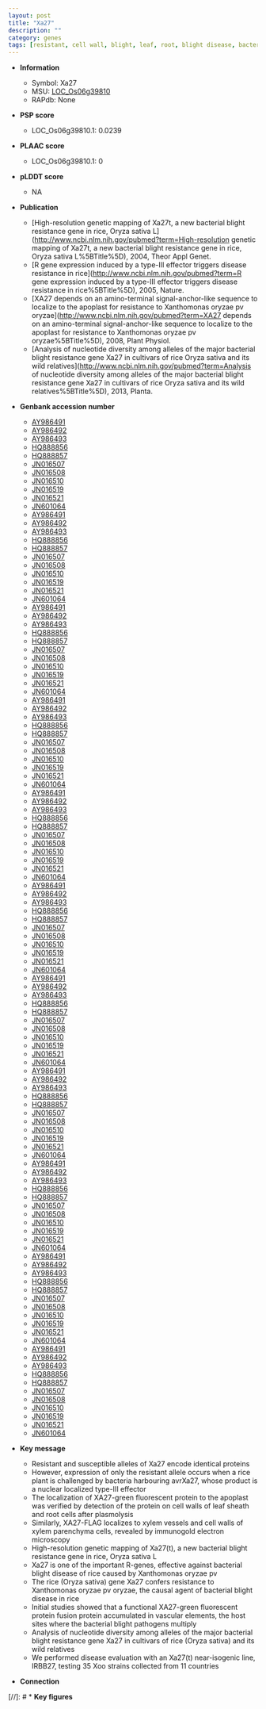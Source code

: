 ```yaml
---
layout: post
title: "Xa27"
description: ""
category: genes
tags: [resistant, cell wall, blight, leaf, root, blight disease, bacterial blight, disease, sheath, xylem,  xoo ]
---
```


* **Information**  
    + Symbol: Xa27  
    + MSU: [LOC_Os06g39810](http://rice.plantbiology.msu.edu/cgi-bin/ORF_infopage.cgi?orf=LOC_Os06g39810)  
    + RAPdb: None  

* **PSP score**  
    + LOC_Os06g39810.1: 0.0239 

* **PLAAC score**  
    + LOC_Os06g39810.1: 0 

* **pLDDT score**
    + NA


* **Publication**  
    + [High-resolution genetic mapping of Xa27t, a new bacterial blight resistance gene in rice, Oryza sativa L](http://www.ncbi.nlm.nih.gov/pubmed?term=High-resolution genetic mapping of Xa27t, a new bacterial blight resistance gene in rice, Oryza sativa L%5BTitle%5D), 2004, Theor Appl Genet.
    + [R gene expression induced by a type-III effector triggers disease resistance in rice](http://www.ncbi.nlm.nih.gov/pubmed?term=R gene expression induced by a type-III effector triggers disease resistance in rice%5BTitle%5D), 2005, Nature.
    + [XA27 depends on an amino-terminal signal-anchor-like sequence to localize to the apoplast for resistance to Xanthomonas oryzae pv oryzae](http://www.ncbi.nlm.nih.gov/pubmed?term=XA27 depends on an amino-terminal signal-anchor-like sequence to localize to the apoplast for resistance to Xanthomonas oryzae pv oryzae%5BTitle%5D), 2008, Plant Physiol.
    + [Analysis of nucleotide diversity among alleles of the major bacterial blight resistance gene Xa27 in cultivars of rice Oryza sativa and its wild relatives](http://www.ncbi.nlm.nih.gov/pubmed?term=Analysis of nucleotide diversity among alleles of the major bacterial blight resistance gene Xa27 in cultivars of rice Oryza sativa and its wild relatives%5BTitle%5D), 2013, Planta.

* **Genbank accession number**  
    + [AY986491](http://www.ncbi.nlm.nih.gov/nuccore/AY986491)
    + [AY986492](http://www.ncbi.nlm.nih.gov/nuccore/AY986492)
    + [AY986493](http://www.ncbi.nlm.nih.gov/nuccore/AY986493)
    + [HQ888856](http://www.ncbi.nlm.nih.gov/nuccore/HQ888856)
    + [HQ888857](http://www.ncbi.nlm.nih.gov/nuccore/HQ888857)
    + [JN016507](http://www.ncbi.nlm.nih.gov/nuccore/JN016507)
    + [JN016508](http://www.ncbi.nlm.nih.gov/nuccore/JN016508)
    + [JN016510](http://www.ncbi.nlm.nih.gov/nuccore/JN016510)
    + [JN016519](http://www.ncbi.nlm.nih.gov/nuccore/JN016519)
    + [JN016521](http://www.ncbi.nlm.nih.gov/nuccore/JN016521)
    + [JN601064](http://www.ncbi.nlm.nih.gov/nuccore/JN601064)
    + [AY986491](http://www.ncbi.nlm.nih.gov/nuccore/AY986491)
    + [AY986492](http://www.ncbi.nlm.nih.gov/nuccore/AY986492)
    + [AY986493](http://www.ncbi.nlm.nih.gov/nuccore/AY986493)
    + [HQ888856](http://www.ncbi.nlm.nih.gov/nuccore/HQ888856)
    + [HQ888857](http://www.ncbi.nlm.nih.gov/nuccore/HQ888857)
    + [JN016507](http://www.ncbi.nlm.nih.gov/nuccore/JN016507)
    + [JN016508](http://www.ncbi.nlm.nih.gov/nuccore/JN016508)
    + [JN016510](http://www.ncbi.nlm.nih.gov/nuccore/JN016510)
    + [JN016519](http://www.ncbi.nlm.nih.gov/nuccore/JN016519)
    + [JN016521](http://www.ncbi.nlm.nih.gov/nuccore/JN016521)
    + [JN601064](http://www.ncbi.nlm.nih.gov/nuccore/JN601064)
    + [AY986491](http://www.ncbi.nlm.nih.gov/nuccore/AY986491)
    + [AY986492](http://www.ncbi.nlm.nih.gov/nuccore/AY986492)
    + [AY986493](http://www.ncbi.nlm.nih.gov/nuccore/AY986493)
    + [HQ888856](http://www.ncbi.nlm.nih.gov/nuccore/HQ888856)
    + [HQ888857](http://www.ncbi.nlm.nih.gov/nuccore/HQ888857)
    + [JN016507](http://www.ncbi.nlm.nih.gov/nuccore/JN016507)
    + [JN016508](http://www.ncbi.nlm.nih.gov/nuccore/JN016508)
    + [JN016510](http://www.ncbi.nlm.nih.gov/nuccore/JN016510)
    + [JN016519](http://www.ncbi.nlm.nih.gov/nuccore/JN016519)
    + [JN016521](http://www.ncbi.nlm.nih.gov/nuccore/JN016521)
    + [JN601064](http://www.ncbi.nlm.nih.gov/nuccore/JN601064)
    + [AY986491](http://www.ncbi.nlm.nih.gov/nuccore/AY986491)
    + [AY986492](http://www.ncbi.nlm.nih.gov/nuccore/AY986492)
    + [AY986493](http://www.ncbi.nlm.nih.gov/nuccore/AY986493)
    + [HQ888856](http://www.ncbi.nlm.nih.gov/nuccore/HQ888856)
    + [HQ888857](http://www.ncbi.nlm.nih.gov/nuccore/HQ888857)
    + [JN016507](http://www.ncbi.nlm.nih.gov/nuccore/JN016507)
    + [JN016508](http://www.ncbi.nlm.nih.gov/nuccore/JN016508)
    + [JN016510](http://www.ncbi.nlm.nih.gov/nuccore/JN016510)
    + [JN016519](http://www.ncbi.nlm.nih.gov/nuccore/JN016519)
    + [JN016521](http://www.ncbi.nlm.nih.gov/nuccore/JN016521)
    + [JN601064](http://www.ncbi.nlm.nih.gov/nuccore/JN601064)
    + [AY986491](http://www.ncbi.nlm.nih.gov/nuccore/AY986491)
    + [AY986492](http://www.ncbi.nlm.nih.gov/nuccore/AY986492)
    + [AY986493](http://www.ncbi.nlm.nih.gov/nuccore/AY986493)
    + [HQ888856](http://www.ncbi.nlm.nih.gov/nuccore/HQ888856)
    + [HQ888857](http://www.ncbi.nlm.nih.gov/nuccore/HQ888857)
    + [JN016507](http://www.ncbi.nlm.nih.gov/nuccore/JN016507)
    + [JN016508](http://www.ncbi.nlm.nih.gov/nuccore/JN016508)
    + [JN016510](http://www.ncbi.nlm.nih.gov/nuccore/JN016510)
    + [JN016519](http://www.ncbi.nlm.nih.gov/nuccore/JN016519)
    + [JN016521](http://www.ncbi.nlm.nih.gov/nuccore/JN016521)
    + [JN601064](http://www.ncbi.nlm.nih.gov/nuccore/JN601064)
    + [AY986491](http://www.ncbi.nlm.nih.gov/nuccore/AY986491)
    + [AY986492](http://www.ncbi.nlm.nih.gov/nuccore/AY986492)
    + [AY986493](http://www.ncbi.nlm.nih.gov/nuccore/AY986493)
    + [HQ888856](http://www.ncbi.nlm.nih.gov/nuccore/HQ888856)
    + [HQ888857](http://www.ncbi.nlm.nih.gov/nuccore/HQ888857)
    + [JN016507](http://www.ncbi.nlm.nih.gov/nuccore/JN016507)
    + [JN016508](http://www.ncbi.nlm.nih.gov/nuccore/JN016508)
    + [JN016510](http://www.ncbi.nlm.nih.gov/nuccore/JN016510)
    + [JN016519](http://www.ncbi.nlm.nih.gov/nuccore/JN016519)
    + [JN016521](http://www.ncbi.nlm.nih.gov/nuccore/JN016521)
    + [JN601064](http://www.ncbi.nlm.nih.gov/nuccore/JN601064)
    + [AY986491](http://www.ncbi.nlm.nih.gov/nuccore/AY986491)
    + [AY986492](http://www.ncbi.nlm.nih.gov/nuccore/AY986492)
    + [AY986493](http://www.ncbi.nlm.nih.gov/nuccore/AY986493)
    + [HQ888856](http://www.ncbi.nlm.nih.gov/nuccore/HQ888856)
    + [HQ888857](http://www.ncbi.nlm.nih.gov/nuccore/HQ888857)
    + [JN016507](http://www.ncbi.nlm.nih.gov/nuccore/JN016507)
    + [JN016508](http://www.ncbi.nlm.nih.gov/nuccore/JN016508)
    + [JN016510](http://www.ncbi.nlm.nih.gov/nuccore/JN016510)
    + [JN016519](http://www.ncbi.nlm.nih.gov/nuccore/JN016519)
    + [JN016521](http://www.ncbi.nlm.nih.gov/nuccore/JN016521)
    + [JN601064](http://www.ncbi.nlm.nih.gov/nuccore/JN601064)
    + [AY986491](http://www.ncbi.nlm.nih.gov/nuccore/AY986491)
    + [AY986492](http://www.ncbi.nlm.nih.gov/nuccore/AY986492)
    + [AY986493](http://www.ncbi.nlm.nih.gov/nuccore/AY986493)
    + [HQ888856](http://www.ncbi.nlm.nih.gov/nuccore/HQ888856)
    + [HQ888857](http://www.ncbi.nlm.nih.gov/nuccore/HQ888857)
    + [JN016507](http://www.ncbi.nlm.nih.gov/nuccore/JN016507)
    + [JN016508](http://www.ncbi.nlm.nih.gov/nuccore/JN016508)
    + [JN016510](http://www.ncbi.nlm.nih.gov/nuccore/JN016510)
    + [JN016519](http://www.ncbi.nlm.nih.gov/nuccore/JN016519)
    + [JN016521](http://www.ncbi.nlm.nih.gov/nuccore/JN016521)
    + [JN601064](http://www.ncbi.nlm.nih.gov/nuccore/JN601064)
    + [AY986491](http://www.ncbi.nlm.nih.gov/nuccore/AY986491)
    + [AY986492](http://www.ncbi.nlm.nih.gov/nuccore/AY986492)
    + [AY986493](http://www.ncbi.nlm.nih.gov/nuccore/AY986493)
    + [HQ888856](http://www.ncbi.nlm.nih.gov/nuccore/HQ888856)
    + [HQ888857](http://www.ncbi.nlm.nih.gov/nuccore/HQ888857)
    + [JN016507](http://www.ncbi.nlm.nih.gov/nuccore/JN016507)
    + [JN016508](http://www.ncbi.nlm.nih.gov/nuccore/JN016508)
    + [JN016510](http://www.ncbi.nlm.nih.gov/nuccore/JN016510)
    + [JN016519](http://www.ncbi.nlm.nih.gov/nuccore/JN016519)
    + [JN016521](http://www.ncbi.nlm.nih.gov/nuccore/JN016521)
    + [JN601064](http://www.ncbi.nlm.nih.gov/nuccore/JN601064)
    + [AY986491](http://www.ncbi.nlm.nih.gov/nuccore/AY986491)
    + [AY986492](http://www.ncbi.nlm.nih.gov/nuccore/AY986492)
    + [AY986493](http://www.ncbi.nlm.nih.gov/nuccore/AY986493)
    + [HQ888856](http://www.ncbi.nlm.nih.gov/nuccore/HQ888856)
    + [HQ888857](http://www.ncbi.nlm.nih.gov/nuccore/HQ888857)
    + [JN016507](http://www.ncbi.nlm.nih.gov/nuccore/JN016507)
    + [JN016508](http://www.ncbi.nlm.nih.gov/nuccore/JN016508)
    + [JN016510](http://www.ncbi.nlm.nih.gov/nuccore/JN016510)
    + [JN016519](http://www.ncbi.nlm.nih.gov/nuccore/JN016519)
    + [JN016521](http://www.ncbi.nlm.nih.gov/nuccore/JN016521)
    + [JN601064](http://www.ncbi.nlm.nih.gov/nuccore/JN601064)
    + [AY986491](http://www.ncbi.nlm.nih.gov/nuccore/AY986491)
    + [AY986492](http://www.ncbi.nlm.nih.gov/nuccore/AY986492)
    + [AY986493](http://www.ncbi.nlm.nih.gov/nuccore/AY986493)
    + [HQ888856](http://www.ncbi.nlm.nih.gov/nuccore/HQ888856)
    + [HQ888857](http://www.ncbi.nlm.nih.gov/nuccore/HQ888857)
    + [JN016507](http://www.ncbi.nlm.nih.gov/nuccore/JN016507)
    + [JN016508](http://www.ncbi.nlm.nih.gov/nuccore/JN016508)
    + [JN016510](http://www.ncbi.nlm.nih.gov/nuccore/JN016510)
    + [JN016519](http://www.ncbi.nlm.nih.gov/nuccore/JN016519)
    + [JN016521](http://www.ncbi.nlm.nih.gov/nuccore/JN016521)
    + [JN601064](http://www.ncbi.nlm.nih.gov/nuccore/JN601064)

* **Key message**  
    + Resistant and susceptible alleles of Xa27 encode identical proteins
    + However, expression of only the resistant allele occurs when a rice plant is challenged by bacteria harbouring avrXa27, whose product is a nuclear localized type-III effector
    + The localization of XA27-green fluorescent protein to the apoplast was verified by detection of the protein on cell walls of leaf sheath and root cells after plasmolysis
    + Similarly, XA27-FLAG localizes to xylem vessels and cell walls of xylem parenchyma cells, revealed by immunogold electron microscopy
    + High-resolution genetic mapping of Xa27(t), a new bacterial blight resistance gene in rice, Oryza sativa L
    + Xa27 is one of the important R-genes, effective against bacterial blight disease of rice caused by Xanthomonas oryzae pv
    + The rice (Oryza sativa) gene Xa27 confers resistance to Xanthomonas oryzae pv oryzae, the causal agent of bacterial blight disease in rice
    + Initial studies showed that a functional XA27-green fluorescent protein fusion protein accumulated in vascular elements, the host sites where the bacterial blight pathogens multiply
    + Analysis of nucleotide diversity among alleles of the major bacterial blight resistance gene Xa27 in cultivars of rice (Oryza sativa) and its wild relatives
    + We performed disease evaluation with an Xa27(t) near-isogenic line, IRBB27, testing 35 Xoo strains collected from 11 countries

* **Connection**  

[//]: # * **Key figures**  


